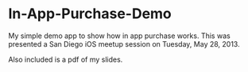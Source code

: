 In-App-Purchase-Demo
====================

My simple demo app to show how in app purchase works. This was presented a San Diego iOS meetup session on Tuesday, May 28, 2013. 

Also included is a pdf of my slides. 

